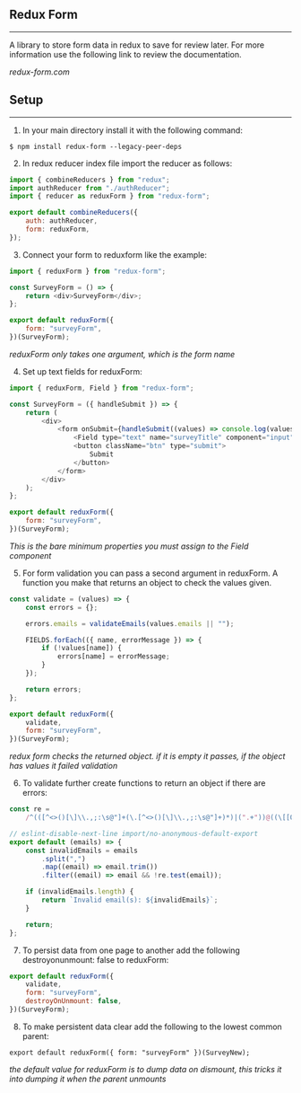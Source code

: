 ## Redux Form

---

A library to store form data in redux to save for review later. For more information use the following link to review the documentation.

_redux-form.com_

## Setup

---

1. In your main directory install it with the following command:

```
$ npm install redux-form --legacy-peer-deps
```

2. In redux reducer index file import the reducer as follows:

```javascript
import { combineReducers } from "redux";
import authReducer from "./authReducer";
import { reducer as reduxForm } from "redux-form";

export default combineReducers({
    auth: authReducer,
    form: reduxForm,
});
```

3. Connect your form to reduxform like the example:

```javascript
import { reduxForm } from "redux-form";

const SurveyForm = () => {
    return <div>SurveyForm</div>;
};

export default reduxForm({
    form: "surveyForm",
})(SurveyForm);
```

_reduxForm only takes one argument, which is the form name_

4. Set up text fields for reduxForm:

```javascript
import { reduxForm, Field } from "redux-form";

const SurveyForm = ({ handleSubmit }) => {
    return (
        <div>
            <form onSubmit={handleSubmit((values) => console.log(values))}>
                <Field type="text" name="surveyTitle" component="input" />
                <button className="btn" type="submit">
                    Submit
                </button>
            </form>
        </div>
    );
};

export default reduxForm({
    form: "surveyForm",
})(SurveyForm);
```

_This is the bare minimum properties you must assign to the Field component_

5. For form validation you can pass a second argument in reduxForm. A function you make that returns an object to check the values given.

```javascript
const validate = (values) => {
    const errors = {};

    errors.emails = validateEmails(values.emails || "");

    FIELDS.forEach(({ name, errorMessage }) => {
        if (!values[name]) {
            errors[name] = errorMessage;
        }
    });

    return errors;
};

export default reduxForm({
    validate,
    form: "surveyForm",
})(SurveyForm);
```

_redux form checks the returned object. if it is empty it passes, if the object has values it failed validation_

6. To validate further create functions to return an object if there are errors:

```javascript
const re =
    /^(([^<>()[\]\\.,;:\s@"]+(\.[^<>()[\]\\.,;:\s@"]+)*)|(".+"))@((\[[0-9]{1,3}\.[0-9]{1,3}\.[0-9]{1,3}\.[0-9]{1,3}])|(([a-zA-Z\-0-9]+\.)+[a-zA-Z]{2,}))$/;

// eslint-disable-next-line import/no-anonymous-default-export
export default (emails) => {
    const invalidEmails = emails
        .split(",")
        .map((email) => email.trim())
        .filter((email) => email && !re.test(email));

    if (invalidEmails.length) {
        return `Invalid email(s): ${invalidEmails}`;
    }

    return;
};
```

7. To persist data from one page to another add the following destroyonunmount: false to reduxForm:

```javascript
export default reduxForm({
    validate,
    form: "surveyForm",
    destroyOnUnmount: false,
})(SurveyForm);
```

8. To make persistent data clear add the following to the lowest common parent:

```
export default reduxForm({ form: "surveyForm" })(SurveyNew);
```

_the default value for reduxForm is to dump data on dismount, this tricks it into dumping it when the parent unmounts_
